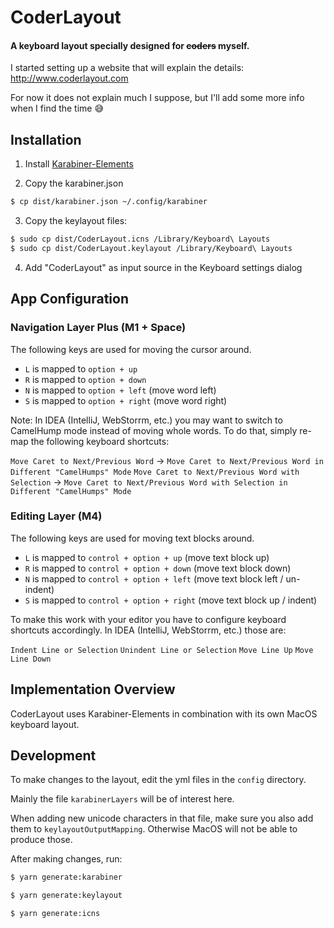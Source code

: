 # CoderLayout

#### A keyboard layout specially designed for ~~coders~~ myself.

I started setting up a website that will explain the details: http://www.coderlayout.com

For now it does not explain much I suppose, but I'll add some more info when I find the time 😅

## Installation

1. Install [Karabiner-Elements](https://pqrs.org/osx/karabiner/)

2. Copy the karabiner.json
```bash
$ cp dist/karabiner.json ~/.config/karabiner
```

3. Copy the keylayout files:
```bash
$ sudo cp dist/CoderLayout.icns /Library/Keyboard\ Layouts
$ sudo cp dist/CoderLayout.keylayout /Library/Keyboard\ Layouts
```

4. Add "CoderLayout" as input source in the Keyboard settings dialog

## App Configuration

### Navigation Layer Plus (M1 + Space)

The following keys are used for moving the cursor around.

* `L` is mapped to `option + up`
* `R` is mapped to `option + down`
* `N` is mapped to `option + left` (move word left) 
* `S` is mapped to `option + right` (move word right)

Note: In IDEA (IntelliJ, WebStorrm, etc.) you may want to switch to CamelHump mode instead of moving whole words.
To do that, simply re-map the following keyboard shortcuts:

`Move Caret to Next/Previous Word`  -> `Move Caret to Next/Previous Word in Different "CamelHumps" Mode`
`Move Caret to Next/Previous Word with Selection`  -> `Move Caret to Next/Previous Word with Selection in Different "CamelHumps" Mode`

### Editing Layer (M4)

The following keys are used for moving text blocks around.

* `L` is mapped to `control + option + up` (move text block up)
* `R` is mapped to `control + option + down` (move text block down)
* `N` is mapped to `control + option + left` (move text block left / un-indent) 
* `S` is mapped to `control + option + right` (move text block up / indent)

To make this work with your editor you have to configure keyboard shortcuts accordingly.
In IDEA (IntelliJ, WebStorrm, etc.) those are:

`Indent Line or Selection`
`Unindent Line or Selection`
`Move Line Up`
`Move Line Down`

## Implementation Overview

CoderLayout uses Karabiner-Elements in combination with its own MacOS keyboard layout.


## Development

To make changes to the layout, edit the yml files in the `config` directory.

Mainly the file `karabinerLayers` will be of interest here.

When adding new unicode characters in that file, make sure you also add them to `keylayoutOutputMapping`.
Otherwise MacOS will not be able to produce those.

After making changes, run:

```bash
$ yarn generate:karabiner
```

```bash
$ yarn generate:keylayout
```

```bash
$ yarn generate:icns
```
